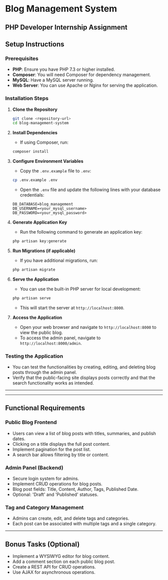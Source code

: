 # Blog Management System

## PHP Developer Internship Assignment

## Setup Instructions

### Prerequisites
- **PHP**: Ensure you have PHP 7.3 or higher installed.
- **Composer**: You will need Composer for dependency management.
- **MySQL**: Have a MySQL server running.
- **Web Server**: You can use Apache or Nginx for serving the application.

### Installation Steps

1. **Clone the Repository**
   ```bash
   git clone <repository-url>
   cd blog-management-system
   ```

2. **Install Dependencies**
   - If using Composer, run:
   ```bash
   composer install
   ```

5. **Configure Environment Variables**
   - Copy the `.env.example` file to `.env`:
   ```bash
   cp .env.example .env
   ```
   - Open the `.env` file and update the following lines with your database credentials:
   ```
   DB_DATABASE=blog_management
   DB_USERNAME=<your_mysql_username>
   DB_PASSWORD=<your_mysql_password>
   ```

6. **Generate Application Key**
   - Run the following command to generate an application key:
   ```bash
   php artisan key:generate
   ```

7. **Run Migrations (if applicable)**
   - If you have additional migrations, run:
   ```bash
   php artisan migrate
   ```

8. **Serve the Application**
   - You can use the built-in PHP server for local development:
   ```bash
   php artisan serve
   ```
   - This will start the server at `http://localhost:8000`.

9. **Access the Application**
   - Open your web browser and navigate to `http://localhost:8000` to view the public blog.
   - To access the admin panel, navigate to `http://localhost:8000/admin`.

### Testing the Application
- You can test the functionalities by creating, editing, and deleting blog posts through the admin panel.
- Verify that the public-facing site displays posts correctly and that the search functionality works as intended.
---











---

## Functional Requirements

### Public Blog Frontend
- Users can view a list of blog posts with titles, summaries, and publish dates.
- Clicking on a title displays the full post content.
- Implement pagination for the post list.
- A search bar allows filtering by title or content.

### Admin Panel (Backend)
- Secure login system for admins.
- Implement CRUD operations for blog posts.
- Blog post fields: Title, Content, Author, Tags, Published Date.
- Optional: 'Draft' and 'Published' statuses.

### Tag and Category Management
- Admins can create, edit, and delete tags and categories.
- Each post can be associated with multiple tags and a single category.

---

## Bonus Tasks (Optional)
- Implement a WYSIWYG editor for blog content.
- Add a comment section on each public blog post.
- Create a REST API for CRUD operations.
- Use AJAX for asynchronous operations.